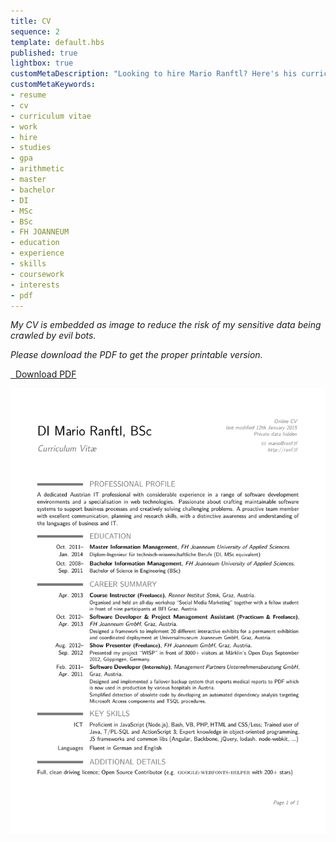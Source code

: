 ```yaml
---
title: CV
sequence: 2
template: default.hbs
published: true
lightbox: true
customMetaDescription: "Looking to hire Mario Ranftl? Here's his curriculum vitae (embedded as PNG) and available to download as PDF."
customMetaKeywords:
- resume
- cv
- curriculum vitae
- work
- hire
- studies
- gpa
- arithmetic
- master
- bachelor
- DI
- MSc
- BSc
- FH JOANNEUM
- education
- experience
- skills
- coursework
- interests
- pdf
---
```


*My CV is embedded as image to reduce the risk of my sensitive data being crawled by evil bots.*  

*Please download the PDF to get the proper printable version.*

<a class="btn btn-primary btn-lg" role="button" href="/static/CV/CV.pdf" target="_blank"><i class="fa fa-download"></i>&nbsp;&nbsp;Download PDF</a>

<img src="/static/CV/CV.png" alt="Curriculum Vitae of Mario Ranftl" class="cv-picture">